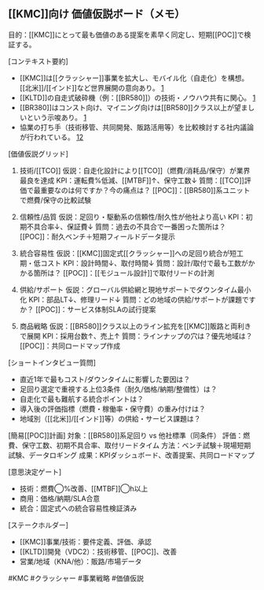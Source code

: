 [[KMC]]向け 価値仮説ボード（メモ）
--------------------------------
目的：[[KMC]]にとって最も価値のある提案を素早く同定し、短期[[POC]]で検証する。

[コンテキスト要約]
- [[KMC]]は[[クラッシャー]]事業を拡大し、モバイル化（自走化）を構想。[[北米]]/[[インド]]など世界展開の意向あり。 [1](https://engage.cloud.microsoft/main/threads/eyJfdHlwZSI6IlRocmVhZCIsImlkIjoiMTEzMzkzNDgwMjA0Mjg4MCJ9)
- [[KLTD]]の自走式破砕機（例：[[BR580]]）の技術・ノウハウ共有に関心。 [1](https://engage.cloud.microsoft/main/threads/eyJfdHlwZSI6IlRocmVhZCIsImlkIjoiMTEzMzkzNDgwMjA0Mjg4MCJ9)
- [[BR380]]はコンスト向け、マイニング向けは[[BR580]]クラス以上が望ましいという示唆あり。 [1](https://engage.cloud.microsoft/main/threads/eyJfdHlwZSI6IlRocmVhZCIsImlkIjoiMTEzMzkzNDgwMjA0Mjg4MCJ9)
- 協業の打ち手（技術移管、共同開発、販路活用等）を比較検討する社内議論が行われている。 [1](https://engage.cloud.microsoft/main/threads/eyJfdHlwZSI6IlRocmVhZCIsImlkIjoiMTEzMzkzNDgwMjA0Mjg4MCJ9)[2](https://app.powerbi.com/groups/5fe7d494-407a-44e1-a088-f234ad55653a/reports/28f7946b-d261-4d9a-a1a3-cb8cd74fa737?pbi_source=Substrate)

[価値仮説グリッド]
1) 技術/[[TCO]]
   仮説：自走化設計により[[TCO]]（燃費/消耗品/保守）が業界最良を達成
   KPI：運転費%低減、[[MTBF]]↑、保守工数↓
   質問：[[TCO]]評価で最重要なのは何ですか？今の痛点は？
   [[POC]]：[[BR580]]系ユニットで燃費/保守の比較試験

2) 信頼性/品質
   仮説：足回り・駆動系の信頼性/耐久性が他社より高い
   KPI：初期不具合率↓、保証費↓
   質問：過去の不具合で一番困った箇所は？
   [[POC]]：耐久ベンチ＋短期フィールドデータ提示

3) 統合容易性
   仮説：[[KMC]]固定式[[クラッシャー]]への足回り統合が短工期・低コスト
   KPI：設計時間↓、取付時間↓
   質問：設計/取付で最も工数がかかる箇所は？
   [[POC]]：[[モジュール設計]]で取付リードの計測

4) 供給/サポート
   仮説：グローバル供給網と現地サポートでダウンタイム最小化
   KPI：部品LT↓、修理リード↓
   質問：どの地域の供給/サポートが課題ですか？
   [[POC]]：サービス体制SLAの試行提案

5) 商品戦略
   仮説：[[BR580]]クラス以上のライン拡充を[[KMC]]販路と両利きで展開
   KPI：採用台数↑、売上↑
   質問：ラインナップの穴は？優先地域は？
   [[POC]]：共同ロードマップ作成

[ショートインタビュー質問]
- 直近1年で最もコスト/ダウンタイムに影響した要因は？
- 足回り選定で重視する上位3条件（耐久/価格/納期/整備性）は？
- 自走化で最も難航する統合ポイントは？
- 導入後の評価指標（燃費・稼働率・保守費）の重み付けは？
- 地域別（[[北米]]/[[インド]]等）の供給・サービス課題は？

[簡易[[POC]]計画]
対象：[[BR580]]系足回り vs 他社標準（同条件）
評価：燃費、保守工数、初期不具合率、取付リードタイム
方法：ベンチ試験＋現場短期試験、データロギング
成果：KPIダッシュボード、改善提案、共同ロードマップ

[意思決定ゲート]
- 技術：燃費◯%改善、[[MTBF]]◯h以上
- 商用：価格/納期/SLA合意
- 統合：固定式への統合容易性検証済み

[ステークホルダー]
- [[KMC]]事業/技術：要件定義、評価、承認
- [[KLTD]]開発（VDC2）：技術移管、[[POC]]、改善
- 営業/地域（KNA/他）：販路/市場データ

#KMC #クラッシャー #事業戦略 #価値仮説
